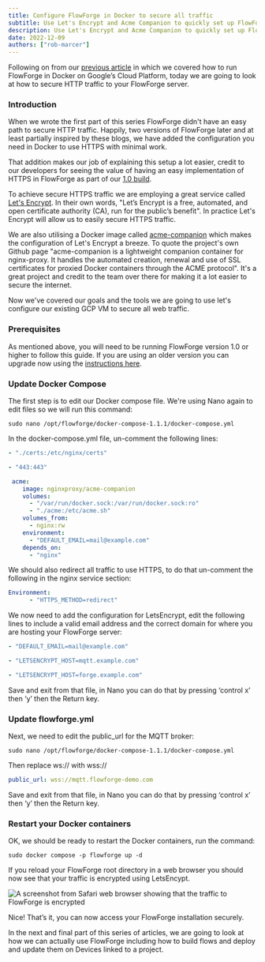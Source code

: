 ```yaml
---
title: Configure FlowForge in Docker to secure all traffic
subtitle: Use Let's Encrypt and Acme Companion to quickly set up FlowForge to encrypt all traffic
description: Use Let's Encrypt and Acme Companion to quickly set up FlowForge to encrypt all traffic
date: 2022-12-09
authors: ["rob-marcer"]
---
```


Following on from our [previous article](https://flowforge.com/blog/2022/10/ff-docker-gcp/) in which we covered how to run FlowForge in Docker on Google’s Cloud Platform, today we are going to look at how to secure HTTP traffic to your FlowForge server.

<!--more-->

### Introduction

When we wrote the first part of this series FlowForge didn't have an easy path to secure HTTP traffic. Happily, two versions of FlowForge later and at least partially inspired by these blogs, we have added the configuration you need in Docker to use HTTPS with minimal work.

That addition makes our job of explaining this setup a lot easier, credit to our developers for seeing the value of having an easy implementation of HTTPS in FlowForge as part of our [1.0 build](https://flowforge.com/blog/2022/10/flowforge-1-released/).

To achieve secure HTTPS traffic we are employing a great service called [Let's Encrypt](https://letsencrypt.org/). In their own words, "Let’s Encrypt is a free, automated, and open certificate authority (CA), run for the public’s benefit". In practice Let's Encrypt will allow us to easily secure HTTPS traffic.

We are also utilising a Docker image called [acme-companion](https://github.com/nginx-proxy/acme-companion) which makes the configuration of Let's Encrypt a breeze. To quote the project's own Github page "acme-companion is a lightweight companion container for nginx-proxy. It handles the automated creation, renewal and use of SSL certificates for proxied Docker containers through the ACME protocol". It's a great project and credit to the team over there for making it a lot easier to secure the internet.

Now we've covered our goals and the tools we are going to use let's configure our existing GCP VM to secure all web traffic.

### Prerequisites 

As mentioned above, you will need to be running FlowForge version 1.0 or higher to follow this guide. If you are using an older version you can upgrade now using the [instructions here](https://flowforge.com/docs/upgrade/).

### Update Docker Compose

The first step is to edit our Docker compose file. We're using Nano again to edit files so we will run this command:

```
sudo nano /opt/flowforge/docker-compose-1.1.1/docker-compose.yml
```

In the docker-compose.yml file, un-comment the following lines:

```yaml
- "./certs:/etc/nginx/certs"
```
```yaml
- "443:443"
```
```yaml
 acme:
    image: nginxproxy/acme-companion
    volumes:
      - "/var/run/docker.sock:/var/run/docker.sock:ro"
      - "./acme:/etc/acme.sh"
    volumes_from:
      - nginx:rw
    environment:
      - "DEFAULT_EMAIL=mail@example.com"
    depends_on:
      - "nginx"
```


We should also redirect all traffic to use HTTPS, to do that un-comment the following in the nginx service section:


```yaml
Environment:
      - "HTTPS_METHOD=redirect"
```

We now need to add the configuration for LetsEncrypt, edit the following lines to include a valid email address and the correct domain for where you are hosting your FlowForge server:

```yaml
- "DEFAULT_EMAIL=mail@example.com"
```
```yaml
- "LETSENCRYPT_HOST=mqtt.example.com"
```
```yaml
- "LETSENCRYPT_HOST=forge.example.com"
```

Save and exit from that file, in Nano you can do that by pressing ‘control x’ then ‘y’ then the Return key.

### Update flowforge.yml

Next, we need to edit the public_url for the MQTT broker:
```
sudo nano /opt/flowforge/docker-compose-1.1.1/docker-compose.yml
```
Then replace ws:// with wss://
```yaml
public_url: wss://mqtt.flowforge-demo.com
```
Save and exit from that file, in Nano you can do that by pressing ‘control x’ then ‘y’ then the Return key.

### Restart your Docker containers

OK, we should be ready to restart the Docker containers, run the command:

```
sudo docker compose -p flowforge up -d
```

If you reload your FlowForge root directory in a web browser you should now see that your traffic is encrypted using LetsEncypt.

![A screenshot from Safari web browser showing that the traffic to FlowForge is encrypted](../images/https-working.png)

Nice! That’s it, you can now access your FlowForge installation securely. 

In the next and final part of this series of articles, we are going to look at how we can actually use FlowForge including how to build flows and deploy and update them on Devices linked to a project.
